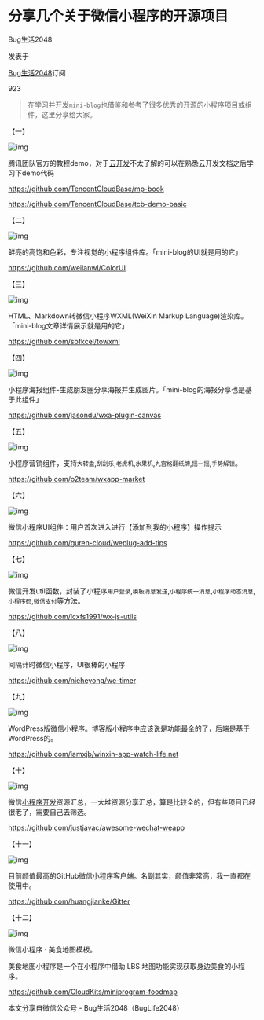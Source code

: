 # 分享几个关于微信小程序的开源项目

Bug生活2048

发表于

[Bug生活2048](https://cloud.tencent.com/developer/column/5142)订阅

923

> 在学习并开发`mini-blog`也借鉴和参考了很多优秀的开源的小程序项目或组件，这里分享给大家。

【一】

![img](https://ask.qcloudimg.com/http-save/yehe-1319013/nv77rq1dqy.png?imageView2/2/w/1620)

腾讯团队官方的教程demo，对于[云开发](https://cloud.tencent.com/product/tcb?from=10680)不太了解的可以在熟悉云开发文档之后学习下demo代码

https://github.com/TencentCloudBase/mp-book

https://github.com/TencentCloudBase/tcb-demo-basic

【二】

![img](https://ask.qcloudimg.com/http-save/yehe-1319013/nv77rq1dqy.png?imageView2/2/w/1620)

鲜亮的高饱和色彩，专注视觉的小程序组件库。「mini-blog的UI就是用的它」

https://github.com/weilanwl/ColorUI

【三】

![img](https://ask.qcloudimg.com/http-save/yehe-1319013/nv77rq1dqy.png?imageView2/2/w/1620)

HTML、Markdown转微信小程序WXML(WeiXin Markup Language)渲染库。「mini-blog文章详情展示就是用的它」

https://github.com/sbfkcel/towxml

【四】

![img](https://ask.qcloudimg.com/http-save/yehe-1319013/nv77rq1dqy.png?imageView2/2/w/1620)

小程序海报组件-生成朋友圈分享海报并生成图片。「mini-blog的海报分享也是基于此组件」

https://github.com/jasondu/wxa-plugin-canvas

【五】

![img](https://ask.qcloudimg.com/http-save/yehe-1319013/nv77rq1dqy.png?imageView2/2/w/1620)

小程序营销组件，支持`大转盘`,`刮刮乐`,`老虎机`,`水果机`,`九宫格翻纸牌`,`摇一摇`,`手势解锁`。

https://github.com/o2team/wxapp-market

【六】

![img](https://ask.qcloudimg.com/http-save/yehe-1319013/nv77rq1dqy.png?imageView2/2/w/1620)

微信小程序UI组件：用户首次进入进行【添加到我的小程序】操作提示

https://github.com/guren-cloud/weplug-add-tips

【七】

![img](https://ask.qcloudimg.com/http-save/yehe-1319013/nv77rq1dqy.png?imageView2/2/w/1620)

微信开发util函数，封装了小程序`用户登录`,`模板消息发送`,`小程序统一消息`,`小程序动态消息`,`小程序码`,`微信支付`等方法。

https://github.com/lcxfs1991/wx-js-utils

【八】

![img](https://ask.qcloudimg.com/http-save/yehe-1319013/nv77rq1dqy.png?imageView2/2/w/1620)

间隔计时微信小程序，UI很棒的小程序

https://github.com/nieheyong/we-timer

【九】

![img](https://ask.qcloudimg.com/http-save/yehe-1319013/nv77rq1dqy.png?imageView2/2/w/1620)

WordPress版微信小程序。博客版小程序中应该说是功能最全的了，后端是基于WordPress的。

https://github.com/iamxjb/winxin-app-watch-life.net

【十】

![img](https://ask.qcloudimg.com/http-save/yehe-1319013/nv77rq1dqy.png?imageView2/2/w/1620)

微信[小程序开发](https://cloud.tencent.com/solution/la?from=10680)资源汇总，一大堆资源分享汇总，算是比较全的，但有些项目已经很老了，需要自己去筛选。

https://github.com/justjavac/awesome-wechat-weapp

【十一】

![img](https://ask.qcloudimg.com/http-save/yehe-1319013/nv77rq1dqy.png?imageView2/2/w/1620)

目前颜值最高的GitHub微信小程序客户端。名副其实，颜值非常高，我一直都在使用中。

https://github.com/huangjianke/Gitter

【十二】

![img](https://ask.qcloudimg.com/http-save/yehe-1319013/nv77rq1dqy.png?imageView2/2/w/1620)

微信小程序 · 美食地图模板。

美食地图小程序是一个在小程序中借助 LBS 地图功能实现获取身边美食的小程序。

https://github.com/CloudKits/miniprogram-foodmap

本文分享自微信公众号 - Bug生活2048（BugLife2048）